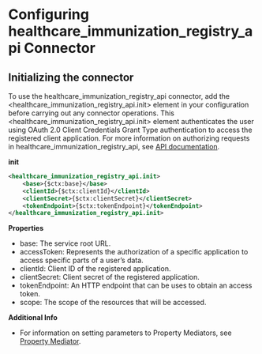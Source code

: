 # Configuring healthcare_immunization_registry_api Connector

## Initializing the connector

To use the healthcare_immunization_registry_api connector, add the <healthcare_immunization_registry_api.init> element in your configuration before carrying out any connector operations.
This <healthcare_immunization_registry_api.init> element authenticates the user using OAuth 2.0 Client Credentials Grant Type authentication to access the registered client application.
For more information on authorizing requests in healthcare_immunization_registry_api, see [API documentation](https://www.oauth.com/oauth2-servers/access-tokens/client-credentials/).

**init**

```xml
<healthcare_immunization_registry_api.init>
    <base>{$ctx:base}</base>
    <clientId>{$ctx:clientId}</clientId>
    <clientSecret>{$ctx:clientSecret}</clientSecret>
    <tokenEndpoint>{$ctx:tokenEndpoint}</tokenEndpoint>
</healthcare_immunization_registry_api.init>
```

**Properties**

* base: The service root URL.
* accessToken: Represents the authorization of a specific application to access specific parts of a user’s data.
* clientId: Client ID of the registered application.
* clientSecret: Client secret of the registered application.
* tokenEndpoint: An HTTP endpoint that can be uses to obtain an access token.
* scope: The scope of the resources that will be accessed.

**Additional Info**
* For information on setting parameters to Property Mediators, see
[Property Mediator](https://ei.docs.wso2.com/en/7.2.0/micro-integrator/references/mediators/property-Mediator/).
